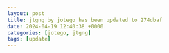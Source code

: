 ```yaml
---
layout: post
title: jtgng by jotego has been updated to 274dbaf
date: 2024-04-19 12:40:38 +0000
categories: [jotego, jtgng]
tags: [update]
---
```


